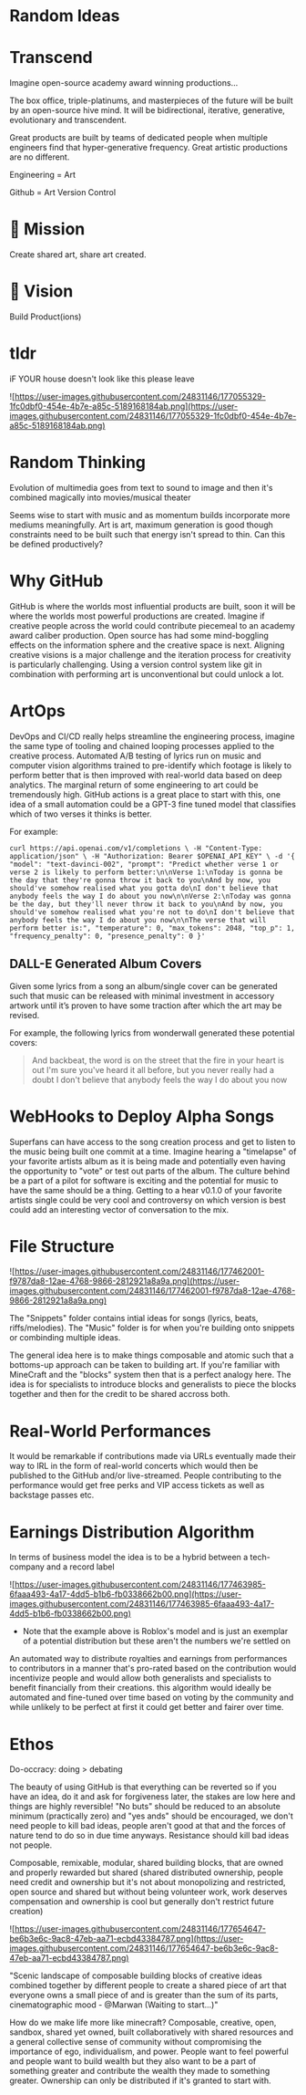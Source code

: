 # Random Ideas

# **Transcend**

Imagine open-source academy award winning productions...

The box office, triple-platinums, and masterpieces of the future will be built by an open-source hive mind. It will be bidirectional, iterative, generative, evolutionary and transcendent.

Great products are built by teams of dedicated people when multiple engineers find that hyper-generative frequency. Great artistic productions are no different.

Engineering = Art

Github = Art Version Control

# **🧭 Mission**

Create shared art, share art created.

# **🔭 Vision**

Build Product(ions)

# **tldr**

iF YOUR house doesn't look like this please leave

![https://user-images.githubusercontent.com/24831146/177055329-1fc0dbf0-454e-4b7e-a85c-5189168184ab.png](https://user-images.githubusercontent.com/24831146/177055329-1fc0dbf0-454e-4b7e-a85c-5189168184ab.png)

# **Random Thinking**

Evolution of multimedia goes from text to sound to image and then it's combined magically into movies/musical theater

Seems wise to start with music and as momentum builds incorporate more mediums meaningfully. Art is art, maximum generation is good though constraints need to be built such that energy isn't spread to thin. Can this be defined productively?

# **Why GitHub**

GitHub is where the worlds most influential products are built, soon it will be where the worlds most powerful productions are created. Imagine if creative people across the world could contribute piecemeal to an academy award caliber production. Open source has had some mind-boggling effects on the information sphere and the creative space is next. Aligning creative visions is a major challenge and the iteration process for creativity is particularly challenging. Using a version control system like git in combination with performing art is unconventional but could unlock a lot.

# **ArtOps**

DevOps and CI/CD really helps streamline the engineering process, imagine the same type of tooling and chained looping processes applied to the creative process. Automated A/B testing of lyrics run on music and computer vision algorithms trained to pre-identify which footage is likely to perform better that is then improved with real-world data based on deep analytics. The marginal return of some engineering to art could be tremendously high. GitHub actions is a great place to start with this, one idea of a small automation could be a GPT-3 fine tuned model that classifies which of two verses it thinks is better.

For example:

`curl https://api.openai.com/v1/completions \
  -H "Content-Type: application/json" \
  -H "Authorization: Bearer $OPENAI_API_KEY" \
  -d '{
  "model": "text-davinci-002",
  "prompt": "Predict whether verse 1 or verse 2 is likely to perform better:\n\nVerse 1:\nToday is gonna be the day that they're gonna throw it back to you\nAnd by now, you should've somehow realised what you gotta do\nI don't believe that anybody feels the way I do about you now\n\nVerse 2:\nToday was gonna be the day, but they'll never throw it back to you\nAnd by now, you should've somehow realised what you're not to do\nI don't believe that anybody feels the way I do about you now\n\nThe verse that will perform better is:",
  "temperature": 0,
  "max_tokens": 2048,
  "top_p": 1,
  "frequency_penalty": 0,
  "presence_penalty": 0
}'`

## **DALL-E Generated Album Covers**

Given some lyrics from a song an album/single cover can be generated such that music can be released with minimal investment in accessory artwork until it’s proven to have some traction after which the art may be revised.

For example, the following lyrics from wonderwall generated these potential covers:

> And backbeat, the word is on the street that the fire in your heart is out I'm sure you've heard it all before, but you never really had a doubt I don't believe that anybody feels the way I do about you now
> 

# **WebHooks to Deploy Alpha Songs**

Superfans can have access to the song creation process and get to listen to the music being built one commit at a time. Imagine hearing a "timelapse" of your favorite artists album as it is being made and potentially even having the opportunity to "vote" or test out parts of the album. The culture behind be a part of a pilot for software is exciting and the potential for music to have the same should be a thing. Getting to a hear v0.1.0 of your favorite artists single could be very cool and controversy on which version is best could add an interesting vector of conversation to the mix.

# **File Structure**

![https://user-images.githubusercontent.com/24831146/177462001-f9787da8-12ae-4768-9866-2812921a8a9a.png](https://user-images.githubusercontent.com/24831146/177462001-f9787da8-12ae-4768-9866-2812921a8a9a.png)

The "Snippets" folder contains intial ideas for songs (lyrics, beats, riffs/melodies). The "Music" folder is for when you're building onto snippets or combinding multiple ideas.

The general idea here is to make things composable and atomic such that a bottoms-up approach can be taken to building art. If you're familiar with MineCraft and the "blocks" system then that is a perfect analogy here. The idea is for specialists to introduce blocks and generalists to piece the blocks together and then for the credit to be shared accross both.

# **Real-World Performances**

It would be remarkable if contributions made via URLs eventually made their way to IRL in the form of real-world concerts which would then be published to the GitHub and/or live-streamed. People contributing to the performance would get free perks and VIP access tickets as well as backstage passes etc.

# **Earnings Distribution Algorithm**

In terms of business model the idea is to be a hybrid between a tech-company and a record label

![https://user-images.githubusercontent.com/24831146/177463985-6faaa493-4a17-4dd5-b1b6-fb0338662b00.png](https://user-images.githubusercontent.com/24831146/177463985-6faaa493-4a17-4dd5-b1b6-fb0338662b00.png)

- Note that the example above is Roblox's model and is just an exemplar of a potential distribution but these aren't the numbers we're settled on

An automated way to distribute royalties and earnings from performances to contributors in a manner that's pro-rated based on the contribution would incentivize people and would allow both generalists and specialists to benefit financially from their creations. this algorithm would ideally be automated and fine-tuned over time based on voting by the community and while unlikely to be perfect at first it could get better and fairer over time.

# **Ethos**

Do-occracy: doing > debating

The beauty of using GitHub is that everything can be reverted so if you have an idea, do it and ask for forgiveness later, the stakes are low here and things are highly reversible! "No buts" should be reduced to an absolute minimum (practically zero) and "yes ands" should be encouraged, we don't need people to kill bad ideas, people aren't good at that and the forces of nature tend to do so in due time anyways. Resistance should kill bad ideas not people.

Composable, remixable, modular, shared building blocks, that are owned and properly rewarded but shared (shared distributed ownership, people need credit and ownership but it's not about monopolizing and restricted, open source and shared but without being volunteer work, work deserves compensation and ownership is cool but generally don't restrict future creation)

![https://user-images.githubusercontent.com/24831146/177654647-be6b3e6c-9ac8-47eb-aa71-ecbd43384787.png](https://user-images.githubusercontent.com/24831146/177654647-be6b3e6c-9ac8-47eb-aa71-ecbd43384787.png)

"Scenic landscape of composable building blocks of creative ideas combined together by different people to create a shared piece of art that everyone owns a small piece of and is greater than the sum of its parts, cinematographic mood - @Marwan (Waiting to start...)"

How do we make life more like minecraft? Composable, creative, open, sandbox, shared yet owned, built collaboratively with shared resources and a general collective sense of community without compromising the importance of ego, individualism, and power. People want to feel powerful and people want to build wealth but they also want to be a part of something greater and contribute the wealth they made to something greater. Ownership can only be distributed if it's granted to start with.